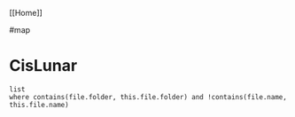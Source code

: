 [[Home]]

#map 

# CisLunar
```dataview
list
where contains(file.folder, this.file.folder) and !contains(file.name, this.file.name)
```